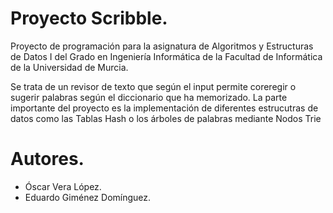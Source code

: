 # Proyecto Scribble.

Proyecto de programación para la asignatura de Algoritmos y Estructuras de 
Datos I del Grado en Ingeniería Informática de la Facultad de Informática de la 
Universidad de Murcia.

Se trata de un revisor de texto que según el input permite coreregir o 
sugerir palabras según el diccionario que ha memorizado. La parte importante del
proyecto es la implementación de diferentes estrucutras de datos como las Tablas
Hash o los árboles de palabras mediante Nodos Trie 

# Autores.

- Óscar Vera López.
- Eduardo Giménez Domínguez.